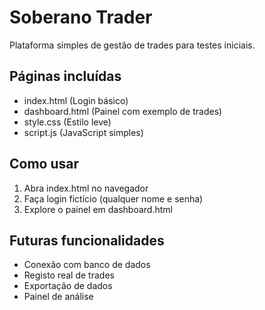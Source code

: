 # Soberano Trader

Plataforma simples de gestão de trades para testes iniciais.

## Páginas incluídas

- index.html (Login básico)
- dashboard.html (Painel com exemplo de trades)
- style.css (Estilo leve)
- script.js (JavaScript simples)

## Como usar

1. Abra index.html no navegador
2. Faça login fictício (qualquer nome e senha)
3. Explore o painel em dashboard.html

## Futuras funcionalidades

- Conexão com banco de dados
- Registo real de trades
- Exportação de dados
- Painel de análise